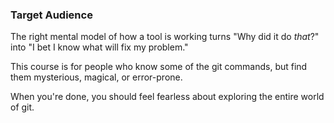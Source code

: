 ### Target Audience

The right mental model of how a tool is working turns "Why did it do *that*?" into "I bet I know what will fix my problem."

This course is for people who know some of the git commands, but find them mysterious, magical, or error-prone.

When you're done, you should feel fearless about exploring the entire world of git.
